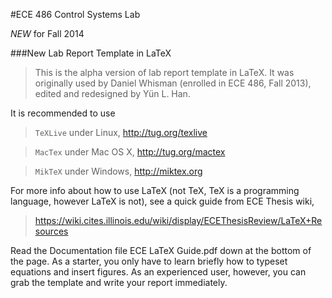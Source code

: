 #ECE 486 Control Systems Lab

*NEW* for Fall 2014

###New Lab Report Template in LaTeX 

> This is the alpha version of lab report template in LaTeX. It was originally used by Daniel Whisman (enrolled in ECE 486, Fall 2013), edited and redesigned by Y&uuml;n L. Han.

It is recommended to use 

> `TeXLive` under Linux, http://tug.org/texlive

> `MacTex` under Mac OS X, http://tug.org/mactex

> `MikTeX` under Windows, http://miktex.org

For more info about how to use LaTeX (not TeX, TeX is a programming language, however LaTeX is not), see a quick guide from ECE Thesis wiki,

> https://wiki.cites.illinois.edu/wiki/display/ECEThesisReview/LaTeX+Resources

Read the Documentation file ECE LaTeX Guide.pdf down at the bottom of the page. As a starter, you only have to learn briefly how to typeset equations and insert figures. As an experienced user, however, you can grab the template and write your report immediately.

